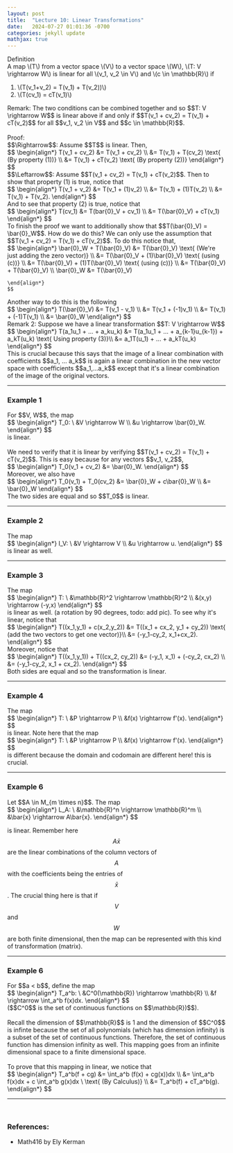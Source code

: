 ```yaml
---
layout: post
title:  "Lecture 10: Linear Transformations"
date:   2024-07-27 01:01:36 -0700
categories: jekyll update
mathjax: true
---
```

<div class="purdiv">
Definition
</div>
<div class="purbdiv">
A map \(T\) from a vector space \(V\) to a vector space \(W\), \(T: V \rightarrow W\) is linear for all \(v_1, v_2 \in V\) and \(c \in \mathbb{R}\) if
<ol>
	<li>\(T(v_1+v_2) = T(v_1) + T(v_2))\)</li>
	<li>\(T(cv_1) = cT(v_1)\)</li>
</ol>
</div>
Remark: The two conditions can be combined together and so $$T: V \rightarrow W$$ is linear above if and only if $$T(v_1 + cv_2) = T(v_1) + cT(v_2)$$ for all $$v_1, v_2 \in V$$ and $$c \in \mathbb{R}$$.
<br>
<br>
Proof: 
<br>
$$\Rightarrow$$: Assume $$T$$ is linear. Then,
<div>
	$$
	\begin{align*}
	 T(v_1 + cv_2) &= T(v_1 + cv_2) \\ 
	              &= T(v_1) + T(cv_2) \text{ (By property (1))} \\
				  &= T(v_1) + cT(v_2) \text{ (By property (2))}
	\end{align*}
	$$
</div> 
$$\Leftarrow$$: Assume $$T(v_1 + cv_2) = T(v_1) + cT(v_2)$$. Then to show that property (1) is true, notice that
<div>
	$$
	\begin{align*}
	 T(v_1 + v_2) &= T(v_1 + (1)v_2) \\
	              &= T(v_1) + (1)T(v_2) \\
				  &= T(v_1) + T(v_2).
	\end{align*}
	$$
</div> 
And to see that property (2) is true, notice that
<div>
	$$
	\begin{align*}
	 T(cv_1) &= T(bar{0}_V + cv_1) \\
	         &= T(\bar{0}_V) + cT(v_1)
	\end{align*}
	$$
</div>
To finish the proof we want to additionally show that $$T(\bar{0}_V) = \bar{0}_W$$. How do we do this? We can only use the assumption that $$T(v_1 + cv_2) = T(v_1) + cT(v_2)$$. To do this notice that,
<div>
	$$
	\begin{align*}
	 \bar{0}_W + T(\bar{0}_V) &= T(\bar{0}_V) \text{ (We're just adding the zero vector)} \\
	         &= T(\bar{0}_V + (1)\bar{0}_V) \text{ (using (c))} \\
			 &= T(\bar{0}_V) + (1)T(\bar{0}_V) \text{ (using (c))} \\
			 &= T(\bar{0}_V) + T(\bar{0}_V) \\
	\bar{0}_W &= T(\bar{0}_V) 
			 
	\end{align*}
	$$
</div>
Another way to do this is the following
<div>
	$$
	\begin{align*}
	 T(\bar{0}_V) &= T(v_1 - v_1) \\
	         &= T(v_1 + (-1)v_1) \\
			 &= T(v_1) + (-1)T(v_1) \\
			 &= \bar{0}_W
	\end{align*}
	$$
</div>
Remark 2: Suppose we have a linear transformation $$T: V \rightarrow W$$
<div>
	$$
	\begin{align*}
	 T(a_1u_1 + ... + a_ku_k) &= T(a_1u_1 + ... + a_{k-1}u_{k-1}) + a_kT(u_k) \text{ Using property (3)}\\
	 &= a_1T(u_1) + ... + a_kT(u_k)
	\end{align*}
	$$
</div>
This is crucial because this says that the image of a linear combination with coefficients $$a_1, ... a_k$$ is again a linear combination in the new vector space with coefficients $$a_1,...a_k$$ except that it's a linear combination of the image of the original vectors.
<hr>

<!------------------------------------------------------------------------------------>
<h3>Example 1</h3>
For $$V, W$$, the map
<div>
	$$
	\begin{align*}
	T_0: \ &V \rightarrow W \\ 
	&u \rightarrow \bar{0}_W.
	\end{align*}
	$$
</div>
is linear.
<br>
<br>
We need to verify that it is linear by verifying $$T(v_1 + cv_2) = T(v_1) + cT(v_2)$$. This is easy because for any vectors $$v_1, v_2$$,
<div>
	$$
	\begin{align*}
	 T_0(v_1 + cv_2) &= \bar{0}_W.
	 \end{align*}
	$$
</div>
Moreover, we also have
<div>
	$$
	\begin{align*}
	 T_0(v_1) + T_0(cv_2) &= \bar{0}_W + c\bar{0}_W \\
	                      &= \bar{0}_W
	\end{align*}
	$$
</div>
The two sides are equal and so $$T_0$$ is linear.
<hr>

<!------------------------------------------------------------------------------------>
<h3>Example 2</h3>
The map 
<div>
	$$
	\begin{align*}
	I_V: \ &V \rightarrow V \\
	&u \rightarrow u.
	\end{align*}
	$$
</div>
is linear as well.
<hr>

<!------------------------------------------------------------------------------------>
<h3>Example 3</h3>
The map 
<div>
	$$
	\begin{align*}
	T: \ &\mathbb{R}^2 \rightarrow \mathbb{R}^2  \\
	&(x,y) \rightarrow (-y,x)
	\end{align*}
	$$
</div>
is linear as well. (a rotation by 90 degrees, todo: add pic). To see why it's linear, notice that
<div>
	$$
	\begin{align*}
	 T((x_1,y_1) + c(x_2,y_2)) &= T((x_1 + cx_2, y_1 + cy_2)) \text{ (add the two vectors to get one vector)}\\ 
	 &= (-y_1-cy_2, x_1+cx_2).
	 \end{align*}
	$$
</div>
Moreover, notice that
<div>
	$$
	\begin{align*}
	 T((x_1,y_1)) + T((cx_2, cy_2)) &= (-y_1, x_1) + (-cy_2, cx_2) \\
	                                &= (-y_1-cy_2, x_1 + cx_2).
	\end{align*}
	$$
</div>
Both sides are equal and so the transformation is linear.
<hr>

<!------------------------------------------------------------------------------------>
<h3>Example 4</h3>
The map 
<div>
	$$
	\begin{align*}
	 T: \ &P \rightarrow P \\
	   &f(x) \rightarrow f'(x).
	\end{align*}
	$$
</div>
is linear. Note here that the map 
<div>
	$$
	\begin{align*}
	 T: \ &P \rightarrow P \\
	  &f(x) \rightarrow f'(x).
	\end{align*}
	$$
</div>
is different because the domain and codomain are different here! this is crucial. 
<hr>

<!------------------------------------------------------------------------------------>
<h3>Example 6</h3>
Let $$A \in M_{m \times n}$$. The map 
<div>
	$$
	\begin{align*}
	 L_A: \ &\mathbb{R}^n \rightarrow \mathbb{R}^m \\
	  &\bar{x} \rightarrow A\bar{x}.
	\end{align*}
	$$
</div>

is linear. Remember here $$A\bar{x}$$ are the linear combinations of the column vectors of $$A$$ with the coefficients being the entries of $$\bar{x}$$. The crucial thing here is that if $$V$$ and $$W$$ are both finite dimensional, then the map can be represented with this kind of transformation (matrix). 
<hr>

<!------------------------------------------------------------------------------------>
<h3>Example 6</h3>
For $$a < b$$, define the map 
<div>
	$$
	\begin{align*}
	 T_a^b: \ &C^0(\mathbb{R}) \rightarrow \mathbb{R} \\
	  &f \rightarrow \int_a^b f(x)dx.
	\end{align*}
	$$
</div>
($$C^0$$ is the set of continuous functions on $$\mathbb{R})$$). 
<br>
<br>
Recall the dimension of $$\mathbb{R}$$ is 1 and the dimension of $$C^0$$ is infinte because the set of all polynomials (which has dimension infinity) is a subset of the set of continuous functions. Therefore, the set of continuous function has dimension infinity as well. This mapping goes from an infinite dimensional space to a finite dimensional space.
<br>
<br>
To prove that this mapping in linear, we notice that
<div>
	$$
	\begin{align*}
	 T_a^b(f + cg) &= \int_a^b (f(x) + cg(x))dx \\
	          &= \int_a^b f(x)dx + c \int_a^b g(x)dx \ \text{ (By Calculus)} \\
	 &= T_a^b(f) + cT_a^b(g).
	\end{align*}
	$$
</div>
<hr>
<br>
<!------------------------------------------------------------------------------------>
<h3>References:</h3>
<ul>
<li>Math416 by Ely Kerman</li>
</ul>






















